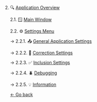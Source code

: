 2. 🔍 [Application Overview](#application-overview)

   2.1. 🪟 [Main Window](ApplicationOverview/mainwindow.md)

   2.2. ⚙️ [Settings Menu](ApplicationOverview/settingswindow.md)

   → 2.2.1. 📤 [General Application Settings](ApplicationOverview/settingswindow.md#general-application-settings)

   → 2.2.2. 📝 [Correction Settings](ApplicationOverview/settingswindow.md#correction-settings)

   → 2.2.3. ✅ [Inclusion Settings](ApplicationOverview/settingswindow.md#inclusion-settings)

   → 2.2.4. 🪲 [Debugging](ApplicationOverview/settingswindow.md#debugging)

   → 2.2.5. 💡 [Information](ApplicationOverview/settingswindow.md#information)

   [← Go back](../README-EN.md)
